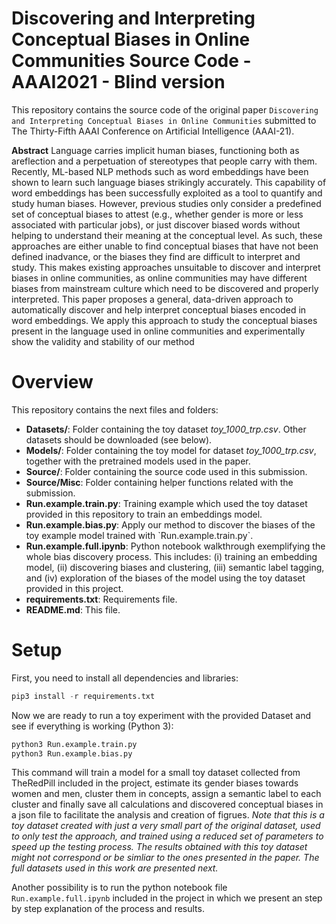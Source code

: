 ﻿# Discovering and Interpreting Conceptual Biases in Online Communities Source Code - AAAI2021 - Blind version
This repository contains the source code of the original paper `Discovering and Interpreting Conceptual Biases in Online Communities` submitted to The Thirty-Fifth AAAI Conference on Artificial Intelligence (AAAI-21).

<b>Abstract</b>
Language carries implicit human biases, functioning both as areflection and a perpetuation of stereotypes that people carry with them. Recently, ML-based NLP methods such as word embeddings have been shown to learn such language biases strikingly accurately. This capability of word embeddings has been successfully exploited as a tool to quantify and study human biases. However, previous studies only consider a predefined set of conceptual biases to attest (e.g., whether gender is more or less associated with particular jobs), or just discover biased words without helping to understand their meaning at the conceptual level. As such, these approaches are either unable to find conceptual biases that have not been defined inadvance, or the biases they find are difficult to interpret and study. This makes existing approaches unsuitable to discover and interpret  biases  in  online  communities,  as  online  communities may have different biases from mainstream culture which need to be discovered and properly interpreted. This paper proposes a general, data-driven approach to automatically discover and help interpret conceptual biases encoded in word embeddings. We apply this approach to study the conceptual biases present in the language used in online communities and experimentally show the validity and stability of our method

# Overview
This repository contains the next files and folders:
<ul>
  <li><b>Datasets/</b>: Folder containing the toy dataset <i>toy_1000_trp.csv</i>. Other datasets should be downloaded (see below).</li>
  <li><b>Models/</b>: Folder containing the toy model for dataset <i>toy_1000_trp.csv</i>, together with the pretrained models used in the paper.</li>
  <li><b>Source/</b>: Folder containing the source code used in this submission.  </li>
  <li><b>Source/Misc</b>: Folder containing helper functions related with the submission.</li>
  <li><b>Run.example.train.py</b>: Training example which used the toy dataset provided in this repository to train an embeddings model. </li>
  <li><b>Run.example.bias.py</b>: Apply our method to discover the biases of the toy example model trained with `Run.example.train.py`. </li>
  <li><b>Run.example.full.ipynb</b>: Python notebook walkthrough exemplifying the whole bias discovery process. This includes: (i) training an embedding model, (ii) discovering biases and clustering, (iii) semantic label tagging, and (iv) exploration of the biases of the model using the toy dataset provided in this project.</li>
  <li><b>requirements.txt</b>: Requirements file.</li>
  <li><b>README.md</b>: This file.</li>    
</ul>

# Setup
First, you need to install all dependencies and libraries:
```python
pip3 install -r requirements.txt
```
Now we are ready to run a toy experiment with the provided Dataset and see if everything is working (Python 3):
```python
python3 Run.example.train.py
python3 Run.example.bias.py
```
This command will train a model for a small toy dataset collected from TheRedPill included in the project, estimate its gender biases towards women and men, cluster them in concepts, assign a semantic label to each cluster and finally save all calculations and discovered conceptual biases in a json file to facilitate the analysis and creation of figrues. <i>Note that this is a toy dataset created with just a very small part of the original dataset, used to only test the approach, and trained using a reduced set of parameters to speed up the testing process. The results obtained with this toy dataset might not correspond or be simliar to the ones presented in the paper. The full datasets used in this work are presented next. </i>

Another possibility is to run the python notebook file `Run.example.full.ipynb` included in the project in which we present an step by step explanation of the process and results.

